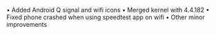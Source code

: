 • Added Android Q signal and wifi icons
• Merged kernel with 4.4.182
• Fixed phone crashed when using speedtest app on wifi
• Other minor improvements
